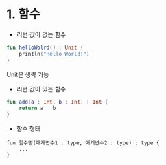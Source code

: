 # 1. 함수

- 리턴 값이 없는 함수

```kotlin
fun helloWolrd() : Unit {
	println("Hello World!")
}
```

Unit은 생략 가능

- 리턴 값이 있는 함수

```kotlin
fun add(a : Int, b : Int) : Int {
	return a   b
}
```

- 함수 형태

```
fun 함수명(매개변수1 : type, 매개변수2 : type) : type {
	...
}
```